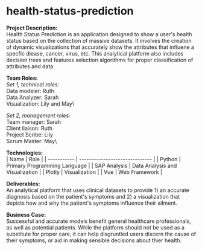 # health-status-prediction

**Project Description:**\
Health Status Prediction is an application designed to show a user's health status based on the collection of massive datasets. It involves the creation of dynamic visualizations that accurately show the attributes that influene a specfic diease, cancer, virus, etc. This analytical platform also includes decision trees and features selection algorithms for proper classification of attributes and data.
  
**Team Roles:**\
*Set 1, technical roles:*\
Data modeler: Ruth\
Data Analyzer: Sarah\
Visualization: Lily and May\

*Set 2, management roles:*\
Team manager: Sarah\
Client liaison: Ruth\
Project Scribe: Lily\
Scrum Master: May\

**Technologies:**\
| Name      | Role                                          |
| -----------    | ------------------------------           |
| Python         | Primary Programming Language             |
| SAP Analysis   | Data Analysis and Visualization          |
| Plotly         |  Visualization                           |
| Vue            |  Web Framework                           |

**Deliverables:**\
An analytical platform that uses clinical datasets to provide 1) an accurate diagnosis based on the patient's symptoms and 2) a visualization that depicts how and why the patient's symptoms influence their ailment.

**Business Case:**\
Successful and accurate models benefit general healthcare professionals, as well as potential patients. While the platform should not be used as a substitute for proper care, it can help disgruntled users discern the cause of their symptoms, or aid in making sensible decisions about thier health.
